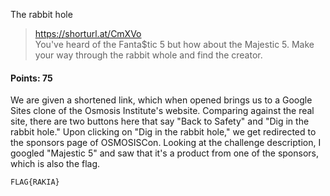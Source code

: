 The rabbit hole
> https://shorturl.at/CmXVo  
You've heard of the Fanta$tic 5 but how about the Majestic 5. Make your way through the rabbit whole and find the creator.

#### Points: 75

We are given a shortened link, which when opened brings us to a Google Sites clone of the Osmosis Institute's website. Comparing against the real site, there are two buttons here that say "Back to Safety" and "Dig in the rabbit hole." Upon clicking on "Dig in the rabbit hole," we get redirected to the sponsors page of OSMOSISCon. Looking at the challenge description, I googled "Majestic 5" and saw that it's a product from one of the sponsors, which is also the flag.


`FLAG{RAKIA}`